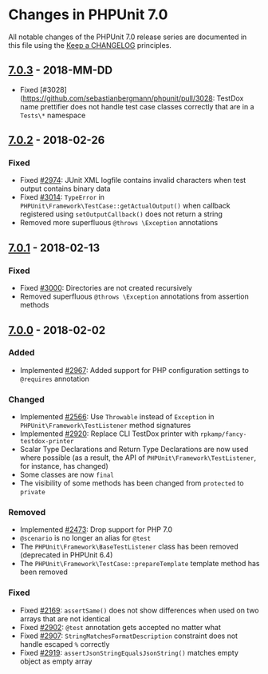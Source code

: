 # Changes in PHPUnit 7.0

All notable changes of the PHPUnit 7.0 release series are documented in this file using the [Keep a CHANGELOG](http://keepachangelog.com/) principles.

## [7.0.3] - 2018-MM-DD

* Fixed [#3028](https://github.com/sebastianbergmann/phpunit/pull/3028: TestDox name prettifier does not handle test case classes correctly that are in a `Tests\*` namespace

## [7.0.2] - 2018-02-26

### Fixed

* Fixed [#2974](https://github.com/sebastianbergmann/phpunit/issues/2974): JUnit XML logfile contains invalid characters when test output contains binary data
* Fixed [#3014](https://github.com/sebastianbergmann/phpunit/issues/3014): `TypeError` in `PHPUnit\Framework\TestCase::getActualOutput()` when callback registered using `setOutputCallback()` does not return a string
* Removed more superfluous `@throws \Exception` annotations

## [7.0.1] - 2018-02-13

### Fixed

* Fixed [#3000](https://github.com/sebastianbergmann/phpunit/issues/3000): Directories are not created recursively
* Removed superfluous `@throws \Exception` annotations from assertion methods

## [7.0.0] - 2018-02-02

### Added

* Implemented [#2967](https://github.com/sebastianbergmann/phpunit/pull/2967): Added support for PHP configuration settings to `@requires` annotation

### Changed

* Implemented [#2566](https://github.com/sebastianbergmann/phpunit/issues/2566): Use `Throwable` instead of `Exception` in `PHPUnit\Framework\TestListener` method signatures
* Implemented [#2920](https://github.com/sebastianbergmann/phpunit/pull/2920): Replace CLI TestDox printer with `rpkamp/fancy-testdox-printer`
* Scalar Type Declarations and Return Type Declarations are now used where possible (as a result, the API of `PHPUnit\Framework\TestListener`, for instance, has changed)
* Some classes are now `final`
* The visibility of some methods has been changed from `protected` to `private`

### Removed

* Implemented [#2473](https://github.com/sebastianbergmann/phpunit/issues/2473): Drop support for PHP 7.0
* `@scenario` is no longer an alias for `@test`
* The `PHPUnit\Framework\BaseTestListener` class has been removed (deprecated in PHPUnit 6.4)
* The `PHPUnit\Framework\TestCase::prepareTemplate` template method has been removed

### Fixed

* Fixed [#2169](https://github.com/sebastianbergmann/phpunit/issues/2169): `assertSame()` does not show differences when used on two arrays that are not identical
* Fixed [#2902](https://github.com/sebastianbergmann/phpunit/issues/2902): `@test` annotation gets accepted no matter what
* Fixed [#2907](https://github.com/sebastianbergmann/phpunit/issues/2907): `StringMatchesFormatDescription` constraint does not handle escaped `%` correctly
* Fixed [#2919](https://github.com/sebastianbergmann/phpunit/issues/2919): `assertJsonStringEqualsJsonString()` matches empty object as empty array

[7.0.3]: https://github.com/sebastianbergmann/phpunit/compare/7.0.2...7.0.3
[7.0.2]: https://github.com/sebastianbergmann/phpunit/compare/7.0.1...7.0.2
[7.0.1]: https://github.com/sebastianbergmann/phpunit/compare/7.0.0...7.0.1
[7.0.0]: https://github.com/sebastianbergmann/phpunit/compare/6.5...7.0.0

